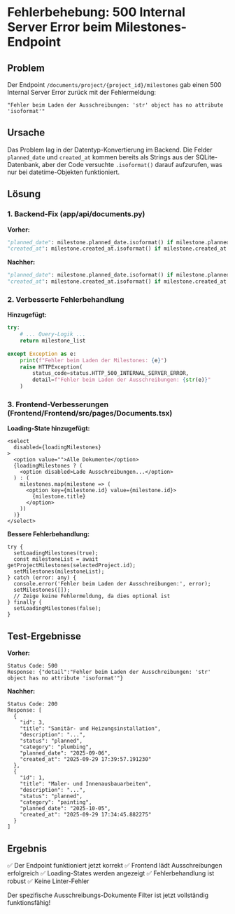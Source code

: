 # Fehlerbehebung: 500 Internal Server Error beim Milestones-Endpoint

## Problem
Der Endpoint `/documents/project/{project_id}/milestones` gab einen 500 Internal Server Error zurück mit der Fehlermeldung:
```
"Fehler beim Laden der Ausschreibungen: 'str' object has no attribute 'isoformat'"
```

## Ursache
Das Problem lag in der Datentyp-Konvertierung im Backend. Die Felder `planned_date` und `created_at` kommen bereits als Strings aus der SQLite-Datenbank, aber der Code versuchte `.isoformat()` darauf aufzurufen, was nur bei datetime-Objekten funktioniert.

## Lösung

### 1. Backend-Fix (app/api/documents.py)

**Vorher:**
```python
"planned_date": milestone.planned_date.isoformat() if milestone.planned_date else None,
"created_at": milestone.created_at.isoformat() if milestone.created_at else None
```

**Nachher:**
```python
"planned_date": milestone.planned_date.isoformat() if milestone.planned_date and hasattr(milestone.planned_date, 'isoformat') else milestone.planned_date,
"created_at": milestone.created_at.isoformat() if milestone.created_at and hasattr(milestone.created_at, 'isoformat') else milestone.created_at
```

### 2. Verbesserte Fehlerbehandlung

**Hinzugefügt:**
```python
try:
    # ... Query-Logik ...
    return milestone_list
    
except Exception as e:
    print(f"Fehler beim Laden der Milestones: {e}")
    raise HTTPException(
        status_code=status.HTTP_500_INTERNAL_SERVER_ERROR,
        detail=f"Fehler beim Laden der Ausschreibungen: {str(e)}"
    )
```

### 3. Frontend-Verbesserungen (Frontend/Frontend/src/pages/Documents.tsx)

**Loading-State hinzugefügt:**
```tsx
<select
  disabled={loadingMilestones}
>
  <option value="">Alle Dokumente</option>
  {loadingMilestones ? (
    <option disabled>Lade Ausschreibungen...</option>
  ) : (
    milestones.map(milestone => (
      <option key={milestone.id} value={milestone.id}>
        {milestone.title}
      </option>
    ))
  )}
</select>
```

**Bessere Fehlerbehandlung:**
```tsx
try {
  setLoadingMilestones(true);
  const milestoneList = await getProjectMilestones(selectedProject.id);
  setMilestones(milestoneList);
} catch (error: any) {
  console.error('Fehler beim Laden der Ausschreibungen:', error);
  setMilestones([]);
  // Zeige keine Fehlermeldung, da dies optional ist
} finally {
  setLoadingMilestones(false);
}
```

## Test-Ergebnisse

**Vorher:**
```
Status Code: 500
Response: {"detail":"Fehler beim Laden der Ausschreibungen: 'str' object has no attribute 'isoformat'"}
```

**Nachher:**
```
Status Code: 200
Response: [
  {
    "id": 3,
    "title": "Sanitär- und Heizungsinstallation",
    "description": "...",
    "status": "planned",
    "category": "plumbing",
    "planned_date": "2025-09-06",
    "created_at": "2025-09-29 17:39:57.191230"
  },
  {
    "id": 1,
    "title": "Maler- und Innenausbauarbeiten",
    "description": "...",
    "status": "planned",
    "category": "painting",
    "planned_date": "2025-10-05",
    "created_at": "2025-09-29 17:34:45.882275"
  }
]
```

## Ergebnis

✅ Der Endpoint funktioniert jetzt korrekt
✅ Frontend lädt Ausschreibungen erfolgreich
✅ Loading-States werden angezeigt
✅ Fehlerbehandlung ist robust
✅ Keine Linter-Fehler

Der spezifische Ausschreibungs-Dokumente Filter ist jetzt vollständig funktionsfähig!
